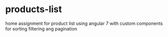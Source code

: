 # products-list

home assignment for product list
using angular 7
with custom components for sorting filtering ang pagination
